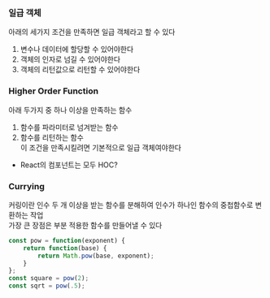 ### 일급 객체   
아래의 세가지 조건을 만족하면 일급 객체라고 할 수 있다   
1. 변수나 데이터에 할당할 수 있어야한다   
2. 객체의 인자로 넘길 수 있어야한다   
3. 객체의 리턴값으로 리턴할 수 있어야한다   

### Higher Order Function   
아래 두가지 중 하나 이상을 만족하는 함수   
1. 함수를 파라미터로 넘겨받는 함수   
2. 함수를 리턴하는 함수   
이 조건을 만족시킬려면 기본적으로 일급 객체여야한다   
- React의 컴포넌트는 모두 HOC?   

### Currying   
커링이란 인수 두 개 이상을 받는 함수를 분해하여 인수가 하나인 함수의 중첩함수로 변환하는 작업   
가장 큰 장점은 부분 적용한 함수를 만들어낼 수 있다   
```javascript
const pow = function(exponent) {
    return function(base) {
        return Math.pow(base, exponent);
    }
};
const square = pow(2);
const sqrt = pow(.5);
```
